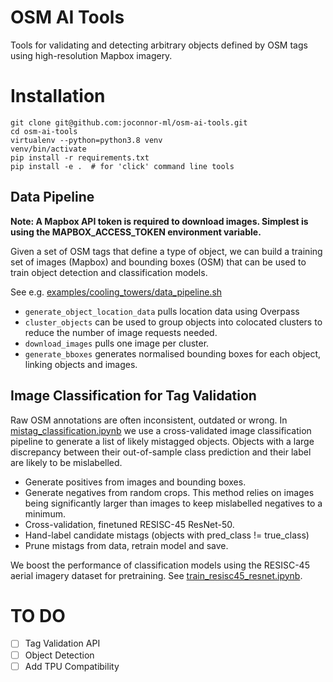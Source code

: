 # OSM AI Tools

Tools for validating and detecting arbitrary objects defined by OSM tags using
high-resolution Mapbox imagery. 

# Installation

```shell
git clone git@github.com:joconnor-ml/osm-ai-tools.git
cd osm-ai-tools
virtualenv --python=python3.8 venv
venv/bin/activate
pip install -r requirements.txt
pip install -e .  # for 'click' command line tools
```

## Data Pipeline

**Note: A Mapbox API token is required to download images. Simplest is using the MAPBOX_ACCESS_TOKEN environment variable.**

Given a set of OSM tags that define a type of object, we can build a training set of images (Mapbox)
and bounding boxes (OSM) that can be used to train object detection and classification models.

See e.g. [examples/cooling_towers/data_pipeline.sh](examples/cooling_towers/data_pipeline.sh)

- `generate_object_location_data` pulls location data using Overpass
- `cluster_objects` can be used to group objects into colocated clusters
to reduce the number of image requests needed.
- `download_images` pulls one image per cluster.
- `generate_bboxes` generates normalised bounding boxes for each object, linking objects and images.

## Image Classification for Tag Validation

Raw OSM annotations are often inconsistent, outdated or wrong. In [mistag_classification.ipynb](example/cooling_towers/mistag_classification.ipynb)
we use a cross-validated image classification pipeline to generate a list of likely
mistagged objects. Objects with a large discrepancy between their out-of-sample
class prediction and their label are likely to be mislabelled.

- Generate positives from images and bounding boxes.
- Generate negatives from random crops. This method relies on images being significantly larger than images to keep mislabelled negatives to a minimum.
- Cross-validation, finetuned RESISC-45 ResNet-50.
- Hand-label candidate mistags (objects with pred_class != true_class)
- Prune mistags from data, retrain model and save.

We boost the performance of classification models using the RESISC-45 aerial imagery
dataset for pretraining. See [train_resisc45_resnet.ipynb](notebooks/train_resisc45_resnet.ipynb).

# TO DO

- [ ] Tag Validation API
- [ ] Object Detection
- [ ] Add TPU Compatibility